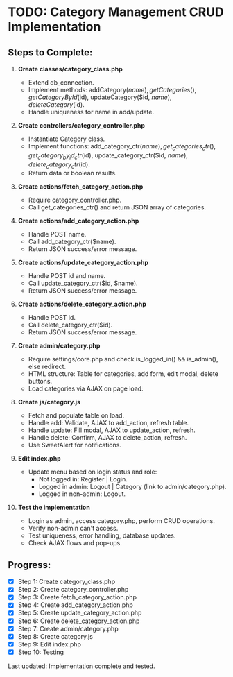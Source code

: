 # TODO: Category Management CRUD Implementation

## Steps to Complete:

1. **Create classes/category_class.php**  
   - Extend db_connection.  
   - Implement methods: addCategory($name), getCategories(), getCategoryById($id), updateCategory($id, $name), deleteCategory($id).  
   - Handle uniqueness for name in add/update.

2. **Create controllers/category_controller.php**  
   - Instantiate Category class.  
   - Implement functions: add_category_ctr($name), get_categories_ctr(), get_category_by_id_ctr($id), update_category_ctr($id, $name), delete_category_ctr($id).  
   - Return data or boolean results.

3. **Create actions/fetch_category_action.php**  
   - Require category_controller.php.  
   - Call get_categories_ctr() and return JSON array of categories.

4. **Create actions/add_category_action.php**  
   - Handle POST name.  
   - Call add_category_ctr($name).  
   - Return JSON success/error message.

5. **Create actions/update_category_action.php**  
   - Handle POST id and name.  
   - Call update_category_ctr($id, $name).  
   - Return JSON success/error message.

6. **Create actions/delete_category_action.php**  
   - Handle POST id.  
   - Call delete_category_ctr($id).  
   - Return JSON success/error message.

7. **Create admin/category.php**  
   - Require settings/core.php and check is_logged_in() && is_admin(), else redirect.  
   - HTML structure: Table for categories, add form, edit modal, delete buttons.  
   - Load categories via AJAX on page load.

8. **Create js/category.js**  
   - Fetch and populate table on load.  
   - Handle add: Validate, AJAX to add_action, refresh table.  
   - Handle update: Fill modal, AJAX to update_action, refresh.  
   - Handle delete: Confirm, AJAX to delete_action, refresh.  
   - Use SweetAlert for notifications.

9. **Edit index.php**  
   - Update menu based on login status and role:  
     - Not logged in: Register | Login.  
     - Logged in admin: Logout | Category (link to admin/category.php).  
     - Logged in non-admin: Logout.

10. **Test the implementation**  
    - Login as admin, access category.php, perform CRUD operations.  
    - Verify non-admin can't access.  
    - Test uniqueness, error handling, database updates.  
    - Check AJAX flows and pop-ups.

## Progress:
- [x] Step 1: Create category_class.php  
- [x] Step 2: Create category_controller.php  
- [x] Step 3: Create fetch_category_action.php  
- [x] Step 4: Create add_category_action.php  
- [x] Step 5: Create update_category_action.php  
- [x] Step 6: Create delete_category_action.php  
- [x] Step 7: Create admin/category.php  
- [x] Step 8: Create category.js  
- [x] Step 9: Edit index.php  
- [x] Step 10: Testing  

Last updated: Implementation complete and tested.
